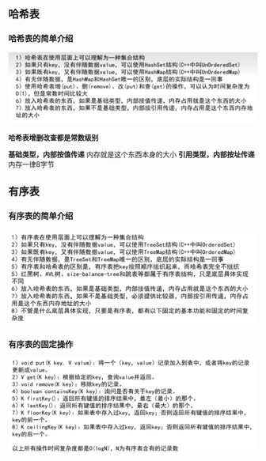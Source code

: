 ## 哈希表
### 哈希表的简单介绍
![alt text](image-3.png)

**哈希表增删改查都是常数级别**

**基础类型，内部按值传递** 内存就是这个东西本身的大小
**引用类型，内部按址传递** 内存一律8字节

## 有序表
### 有序表的简单介绍
![alt text](image-4.png)

### 有序表的固定操作
![alt text](image-5.png)